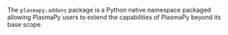The ``plasmapy.addons`` package is a Python native namespace packaged allowing 
PlasmaPy users to extend the capabilities of PlasmaPy beyond its base scope.
